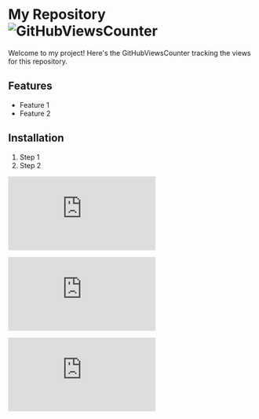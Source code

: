 
# My Repository <div align="left"> <img src="https://openlabx.com/githubviewscounter/api/gitvcr.php?username=ajee10x&repository=t2&theme=dark" alt="GitHubViewsCounter" ></div>



Welcome to my project! Here's the GitHubViewsCounter tracking the views for this repository.


## Features
- Feature 1
- Feature 2

## Installation
1. Step 1
2. Step 2




![GitHubViewsCounter](https://openlabx.com/githubviewscounter/api/gitvcr.php?username=ajee10x&repository=t4&theme=light)


![GitHubViewsCounter](https://openlabx.com/githubviewscounter/api/gitvcmp.php?username=ajee10x&theme=dark)

![GitHubViewsCounter](https://openlabx.com/githubviewscounter/api/gitvcmp.php?username=ajee11x&theme=light)
